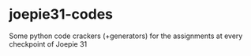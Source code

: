# joepie31-codes
Some python code crackers (+generators) for the assignments at every checkpoint of Joepie 31

